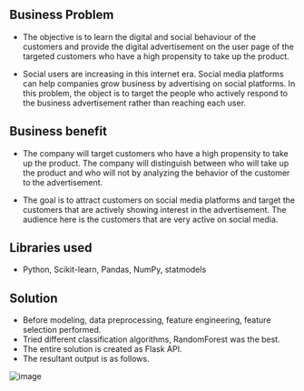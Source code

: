 ## Business Problem 
- The objective is to learn the digital and social behaviour of the customers and provide the digital advertisement on the user page of the targeted customers who have a high propensity to take up the product. 

- Social users are increasing in this internet era. Social media platforms can help companies grow business by advertising on social platforms. In this problem, the object is to target the people who actively respond to the business advertisement rather than reaching each user.

## Business benefit
- The company will target customers who have a high propensity to take up the product. The company will distinguish between who will take up the product and who will not by analyzing the behavior of the customer to the advertisement.

- The goal is to attract customers on social media platforms and target the customers that are actively showing interest in the advertisement. The audience here is the customers that are very active on social media. 

## Libraries used
- Python, Scikit-learn, Pandas, NumPy, statmodels

## Solution
- Before modeling, data preprocessing, feature engineering, feature selection performed.
- Tried different classification algorithms, RandomForest was the best.
- The entire solution is created as Flask API.
- The resultant output is as follows.

![image](https://user-images.githubusercontent.com/56231883/180356688-f94b398f-bee6-43eb-82ea-88422f3a64f6.png)
